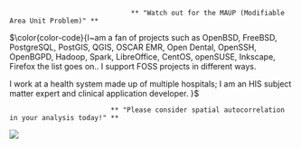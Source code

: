                                   ** "Watch out for the MAUP (Modifiable Area Unit Problem)" **
                                  
$\color{color-code}{I~am a fan of projects such as OpenBSD, FreeBSD, PostgreSQL, PostGIS, QGIS, OSCAR EMR, Open Dental, OpenSSH, OpenBGPD, Hadoop, Spark, LibreOffice, CentOS, openSUSE, Inkscape, Firefox the list goes on.. I support FOSS projects in different ways. </font>

I work at a health system made up of multiple hospitals; I am an HIS subject matter expert and clinical application developer. }$

                             ** "Please consider spatial autocorrelation in your analysis today!" **

![](https://komarev.com/ghpvc/?username=asterismm54&color=blueviolet)
